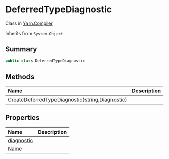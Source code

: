 # DeferredTypeDiagnostic

Class in [Yarn.Compiler](/api/csharp/yarn.compiler.md)

Inherits from `System.Object`

## Summary



```csharp
public class DeferredTypeDiagnostic
```

## Methods

|Name|Description|
|:---|:---|
|[CreateDeferredTypeDiagnostic(string,Diagnostic)](/api/csharp/yarn.compiler.deferredtypediagnostic.createdeferredtypediagnostic.md)||

## Properties

|Name|Description|
|:---|:---|
|[diagnostic](/api/csharp/yarn.compiler.deferredtypediagnostic.diagnostic.md)||
|[Name](/api/csharp/yarn.compiler.deferredtypediagnostic.name.md)||


